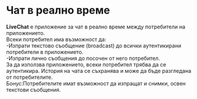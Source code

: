# Чат в реално време

**LiveChat** е приложение за чат в реално време между потребители на приложението.  
Всеки потребител има възможност да:  
-Изпрати текстово съобщение (broadcast) до всички аутентикирани потребители в приложението.  
-Изпрати лично съобщения до посочен от него потребител.  
За да използва приложението, всеки потребител трябва да се аутентикира.
История на чата се съхранява и може да бъде разгледана от потребителите.  
Бонус:Потребителите имат възможност да изпращат и снимки, освен текстови съобщения.
